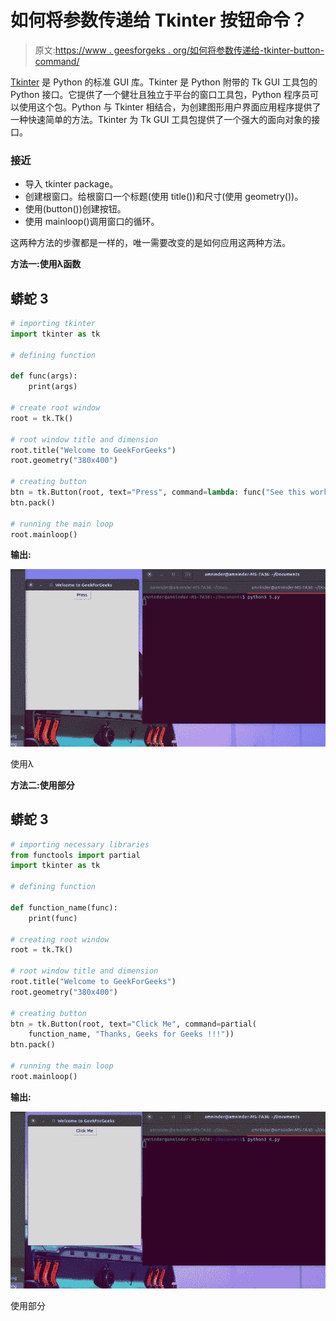 # 如何将参数传递给 Tkinter 按钮命令？

> 原文:[https://www . geesforgeks . org/如何将参数传递给-tkinter-button-command/](https://www.geeksforgeeks.org/how-to-pass-arguments-to-tkinter-button-command/)

[Tkinter](https://www.geeksforgeeks.org/python-gui-tkinter/) 是 Python 的标准 GUI 库。Tkinter 是 Python 附带的 Tk GUI 工具包的 Python 接口。它提供了一个健壮且独立于平台的窗口工具包，Python 程序员可以使用这个包。Python 与 Tkinter 相结合，为创建图形用户界面应用程序提供了一种快速简单的方法。Tkinter 为 Tk GUI 工具包提供了一个强大的面向对象的接口。

### **接近**

*   导入 tkinter package。
*   创建根窗口。给根窗口一个标题(使用 title())和尺寸(使用 geometry())。
*   使用(button())创建按钮。
*   使用 mainloop()调用窗口的循环。

这两种方法的步骤都是一样的，唯一需要改变的是如何应用这两种方法。

**方法一:使用λ函数**

## 蟒蛇 3

```py
# importing tkinter
import tkinter as tk

# defining function

def func(args):
    print(args)

# create root window
root = tk.Tk()

# root window title and dimension
root.title("Welcome to GeekForGeeks")
root.geometry("380x400")

# creating button
btn = tk.Button(root, text="Press", command=lambda: func("See this worked!"))
btn.pack()

# running the main loop
root.mainloop()
```

**输出:**

![](img/8d212619d6788d3492eb08cec34bdf2f.png)

使用λ

**方法二:使用部分**

## 蟒蛇 3

```py
# importing necessary libraries
from functools import partial
import tkinter as tk

# defining function

def function_name(func):
    print(func)

# creating root window
root = tk.Tk()

# root window title and dimension
root.title("Welcome to GeekForGeeks")
root.geometry("380x400")

# creating button
btn = tk.Button(root, text="Click Me", command=partial(
    function_name, "Thanks, Geeks for Geeks !!!"))
btn.pack()

# running the main loop
root.mainloop()
```

**输出:**

![](img/614b42a44a1d8961087c21c009a097dc.png)

使用部分